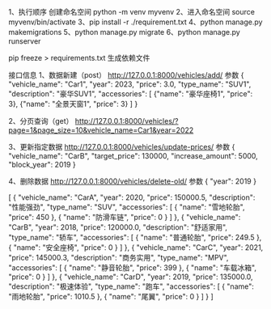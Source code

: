 1、执行顺序 创建命名空间 python -m venv myvenv
2、进入命名空间 source myvenv/bin/activate
3、pip install -r ./requirement.txt
4、python manage.py makemigrations
5、python manage.py migrate
6、python manage.py runserver


pip freeze > requirements.txt  生成依赖文件



接口信息
1、数据新建（post）
http://127.0.0.1:8000/vehicles/add/
参数
{
    "vehicle_name": "Car1",
    "year": 2023,
    "price": 3.0,
    "type_name": "SUV1",
    "description": "豪华SUV1",
    "accessories": [
        {"name": "豪华座椅1", "price": 3},
        {"name": "全景天窗1", "price": 3}
    ]
}


2、分页查询（get）
http://127.0.0.1:8000/vehicles/?page=1&page_size=10&vehicle_name=Car1&year=2022

3、更新指定数据
http://127.0.0.1:8000/vehicles/update-prices/
参数
{
  "vehicle_name": "CarB",
  "target_price": 130000,
  "increase_amount": 5000,
  "block_year": 2019
}

4、删除数据
http://127.0.0.1:8000/vehicles/delete-old/
参数
{
  "year": 2019
}










[
  {
    "vehicle_name": "CarA",
    "year": 2020,
    "price": 150000.5,
    "description": "性能强劲",
    "type_name": "SUV",
    "accessories": [
      {
        "name": "雪地轮胎",
        "price": 450
      },
      {
        "name": "防滑车链",
        "price": 0
      }
    ]
  },
  {
    "vehicle_name": "CarB",
    "year": 2018,
    "price": 120000.0,
    "description": "舒适家用",
    "type_name": "轿车",
    "accessories": [
      {
        "name": "普通轮胎",
        "price": 249.5
      },
      {
        "name": "安全座椅",
        "price": 0
      }
    ]
  },
  {
    "vehicle_name": "CarC",
    "year": 2021,
    "price": 145000.3,
    "description": "商务实用",
    "type_name": "MPV",
    "accessories": [
      {
        "name": "静音轮胎",
        "price": 399
      },
      {
        "name": "车载冰箱",
        "price": 0
      }
    ]
  },
  {
    "vehicle_name": "CarD",
    "year": 2019,
    "price": 135000.0,
    "description": "极速体验",
    "type_name": "跑车",
    "accessories": [
      {
        "name": "雨地轮胎",
        "price": 1010.5
      },
      {
        "name": "尾翼",
        "price": 0
      }
    ]
  }
]